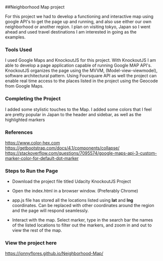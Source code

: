 ##Neighborhood Map project

For this project we had to develop a functioning and interactive map using google API's to get the page up and running, and also use either our own neighborhood or another region. I plan on visiting tokyo, Japan so I went ahead and used travel destinations I am interested in going as the examples.

### Tools Used

I used Google Maps and KnockoutJS for this project. With KnockoutJS I am able to develop a page application capable of running Google MAP API's. KnockoutJS organizes the page using the MVVM, (Model-view-viewmodel), software architectural pattern. Using Foursquare API as well the project can enable real time access to the places listed in the project using the Geocode from Google Maps.
### Completing the Project

I added some stylistic touches to the Map. I added some colors that I feel are pretty popular in Japan to the header and sidebar, as well as the highlighted markers


### References

https://www.color-hex.com
https://getbootstrap.com/docs/4.1/components/collapse/
https://stackoverflow.com/questions/7095574/google-maps-api-3-custom-marker-color-for-default-dot-marker


### Steps to Run the Page

- Download the project file titled Udacity KnockoutJS Project

- Open the index.html in a browser window. (Preferably Chrome)

- app.js file has stored all the locations listed using **lat** and **lng** coordinates.
  Can be replaced with other coordinates around the region and the page will respond seamlessly.

- Interact with the map. Select marker, type in the search bar the names of the listed locations to filter out
  the markers, and zoom in and out to view the rest of the map.


### View the project here
 https://jonnyflores.github.io/Neighborhood-Map/
